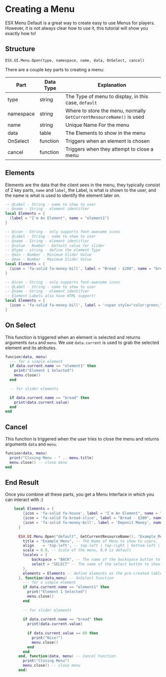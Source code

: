 # Creating a Menu

ESX Menu Default is a great way to create easy to use Menus for players. However, it is not always clear how to use it, this tutorial will show you exactly how to!

## Structure

`ESX.UI.Menu.Open(type, namespace, name, data, OnSelect, cancel)`

There are a couple key parts to creating a menu:

| Part      | Data Type | Explanation                                                          |
| --------- | --------- | -------------------------------------------------------------------- |
| type      | string    | The Type of menu to display, in this case, `default`                 |
| namespace | string    | Where to store the menu, normally `GetCurrentResourceName()` is used |
| name      | string    | Unique Name For the menu                                             |
| data      | table     | The Elements to show in the menu                                     |
| OnSelect  | function  | Triggers when an element is chosen                                   |
| cancel    | function  | Triggers when they attempt to close a menu                           |

## Elements

Elements are the data that the client sees in the menu, they typically consist of 2 key parts, `name` and `label`,
the Label, is what is shown to the user, and the name is what is used to identify the element later on.

```lua title="Simple Element"
-- @Label - String - name to show to user
-- @name - String - element identifier
local Elements = {
  {label = "I`m An Element", name = "element1"}
}
```

```lua title="Slider Elements"
-- @icon - String - only supports font-awesome icons
-- @Label - String - name to show to user
-- @name - String - element identifier
-- @value - Number - Default value for slider
-- @type - string - define the element Type
-- @min - Number - Minimum Slider Value
-- @max - Number - Maximum Slider Value
local Elements = {
  {icon = 'fa-solid fa-money-bill', label = "Bread - £200", name = "bread", value = 1, type = 'slider', min = 1,max = 100}
}
```

```lua title="HTML Elements"
-- @icon - String - only supports font-awesome icons
-- @Label - String - name to show to user
-- @name - String - element identifier
-- Element Labels also have HTML support!
local Elements = {
  {icon = 'fa-solid fa-money-bill', label = '<span style="color:green;">HEY! IM GREEN!/span>', name = "geen_element"}
}
```

## On Select

This function is triggered when an element is selected and returns arguments `data` and `menu`. We use
`data.current` is used to grab the selected element and its atributes.

```lua
funcion(data, menu)
  --- for a simple element
  if data.current.name == "element1" then
    print("Element 1 Selected")
    menu.close()
  end

  -- for slider elements

  if data.current.name == "bread" then
    print(data.current.value)
  end
end
```

## Cancel

This function is triggered when the user tries to close the menu and returns arguments `data` and `menu`.

```lua
funcion(data, menu)
  print("Closing Menu - " .. menu.title)
  menu.close() -- close menu
end
```

## End Result

Once you combine all these parts, you get a Menu Interface in which you can interact with :)

```lua
    local Elements = {
        {icon = 'fa-solid fa-house', label = "I`m An Element", name = "element1"},
        {icon = 'fa-solid fa-bread-slice', label = "Bread - £200", name = "bread", value = 1, type = 'slider', min = 1,max = 100},
        {icon = 'fa-solid fa-money-bill', label = 'Deposit Money', name = "geen_element"}
      }
 
      ESX.UI.Menu.Open("default", GetCurrentResourceName(), "Example_Menu", {
        title = "Example Menu", -- The Name of Menu to show to users,
        align    = 'top-left', -- top-left | top-right | bottom-left | bottom-right | center |
        scale = 0.9, -- Scale of the menu, 0.9 is default
        locales = {
            backspace = "BACK", -- The name of the backspace button to show to users
            select = "SELECT" -- The name of the select button to show to users
        },
        elements = Elements -- define elements as the pre-created table
      }, function(data,menu) -- OnSelect Function
        --- for a simple element
        if data.current.name == "element1" then
          print("Element 1 Selected")
          menu.close()
        end
 
        -- for slider elements
 
        if data.current.name == "bread" then
          print(data.current.value)
 
          if data.current.value == 69 then
            print("Nice!")
            menu.close()
          end
        end
      end, function(data, menu) -- Cancel Function
        print("Closing Menu")
        menu.close() -- close menu
      end)
```
